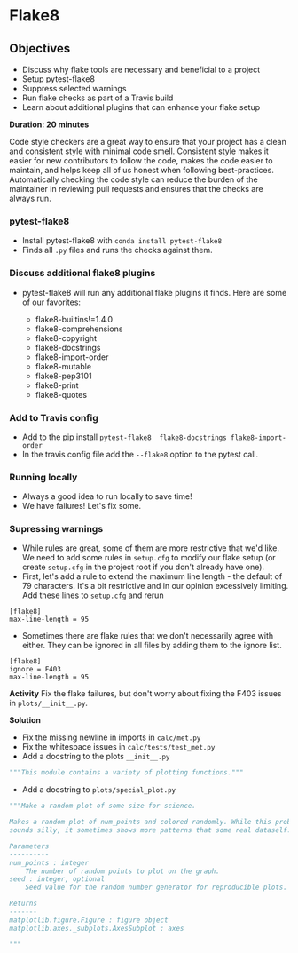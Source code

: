 # Flake8

## Objectives
* Discuss why flake tools are necessary and beneficial to a project
* Setup pytest-flake8
* Suppress selected warnings
* Run flake checks as part of a Travis build
* Learn about additional plugins that can enhance your flake setup

**Duration: 20 minutes**

Code style checkers are a great way to ensure that your project has a clean
and consistent style with minimal code smell. Consistent style makes it easier
for new contributors to follow the code, makes the code easier to maintain, and
helps keep all of us honest when following best-practices. Automatically
checking the code style can reduce the burden of the maintainer in reviewing
pull requests and ensures that the checks are always run.

### pytest-flake8
* Install pytest-flake8 with `conda install pytest-flake8`
* Finds all `.py` files and runs the checks against them.

### Discuss additional flake8 plugins
* pytest-flake8 will run any additional flake plugins it finds. Here are some
  of our favorites:

  - flake8-builtins!=1.4.0
  - flake8-comprehensions
  - flake8-copyright
  - flake8-docstrings
  - flake8-import-order
  - flake8-mutable
  - flake8-pep3101
  - flake8-print
  - flake8-quotes

### Add to Travis config
* Add to the pip install `pytest-flake8  flake8-docstrings flake8-import-order`  
* In the travis config file add the `--flake8` option to the pytest call.

### Running locally
* Always a good idea to run locally to save time!
* We have failures! Let's fix some.

### Supressing warnings
* While rules are great, some of them are more restrictive that we'd like. We
  need to add some rules in `setup.cfg` to modify our flake setup (or create
  `setup.cfg` in the project root if you don't already have one).
* First, let's add a rule to extend the maximum line length - the default of
  79 characters. It's a bit restrictive and in our opinion excessively
  limiting. Add these lines to `setup.cfg` and rerun

```
[flake8]
max-line-length = 95
```

* Sometimes there are flake rules that we don't necessarily agree with either.
  They can be ignored in all files by adding them to the ignore list.

```  
[flake8]
ignore = F403
max-line-length = 95
```

**Activity**
Fix the flake failures, but don't worry about fixing the F403 issues in
`plots/__init__.py`.

**Solution**
* Fix the missing newline in imports in `calc/met.py`
* Fix the whitespace issues in `calc/tests/test_met.py`
* Add a docstring to the plots `__init__.py`

```python
"""This module contains a variety of plotting functions."""
```

* Add a docstring to `plots/special_plot.py`

```python
"""Make a random plot of some size for science.

Makes a random plot of num_points and colored randomly. While this probably
sounds silly, it sometimes shows more patterns that some real dataself.

Parameters
----------
num_points : integer
    The number of random points to plot on the graph.
seed : integer, optional
    Seed value for the random number generator for reproducible plots.

Returns
-------
matplotlib.figure.Figure : figure object
matplotlib.axes._subplots.AxesSubplot : axes

"""
```
